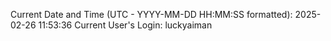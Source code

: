 Current Date and Time (UTC - YYYY-MM-DD HH:MM:SS formatted): 2025-02-26 11:53:36
Current User's Login: luckyaiman

